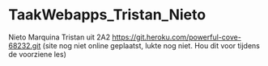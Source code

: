 # TaakWebapps_Tristan_Nieto

Nieto Marquina Tristan uit 2A2
https://git.heroku.com/powerful-cove-68232.git
(site nog niet online geplaatst, lukte nog niet. Hou dit voor tijdens de voorziene les)
